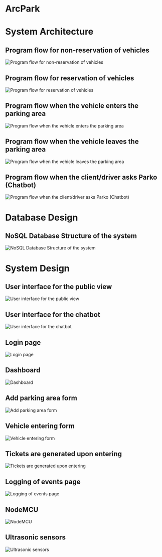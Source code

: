 # ArcPark

# System Architecture

## Program flow for non-reservation of vehicles
<img src="https://i.postimg.cc/05BPsq3j/non-reservation.png" alt="Program flow for non-reservation of vehicles"/>

## Program flow for reservation of vehicles
<img src="https://i.postimg.cc/cLqWvBdN/reservation.png" alt="Program flow for reservation of vehicles"/>

## Program flow when the vehicle enters the parking area
<img src="https://i.postimg.cc/vmbdz81q/enteringparking.png" alt="Program flow when the vehicle enters the parking area"/>

## Program flow when the vehicle leaves the parking area
<img src="https://i.postimg.cc/Nj1cm202/leavingparking.png" alt="Program flow when the vehicle leaves the parking area"/>

## Program flow when the client/driver asks Parko (Chatbot)
<img src="https://i.postimg.cc/5NQ19Rd3/chatbot.png" alt="Program flow when the client/driver asks Parko (Chatbot)"/>

# Database Design

## NoSQL Database Structure of the system
<img src="https://i.postimg.cc/9FBP0C3P/dbdesign.png" alt="NoSQL Database Structure of the system"/>

# System Design

## User interface for the public view
<img src="https://i.postimg.cc/6p5rGgwk/publicui.png" alt="User interface for the public view"/>

## User interface for the chatbot
<img src="https://i.postimg.cc/Kj2LcsJs/uichatbot.png" alt="User interface for the chatbot"/>

## Login page
<img src="https://i.postimg.cc/xjvMpndr/loginpage.png" alt="Login page"/>

## Dashboard
<img src="https://i.postimg.cc/qvb8cwvz/security-guard-dashboard.png" alt="Dashboard"/>

## Add parking area form
<img src="https://i.postimg.cc/QMFcf7FS/add-parking-area.png" alt="Add parking area form"/>

## Vehicle entering form
<img src="https://i.postimg.cc/pT8zHtYF/vehicle-entering-form.png" alt="Vehicle entering form"/>

## Tickets are generated upon entering
<img src="https://i.postimg.cc/BvRHkvD3/ticket.png" alt="Tickets are generated upon entering"/>

## Logging of events page
<img src="https://i.postimg.cc/PJQDCz7f/events-logging.png" alt="Logging of events page"/>

## NodeMCU
<img src="https://i.postimg.cc/X7nFTmZr/nodemcu.jpg" alt="NodeMCU"/>

## Ultrasonic sensors
<img src="https://i.postimg.cc/Fsvgh16s/ulltrasonic-sensors.jpg" alt="Ultrasonic sensors"/>
